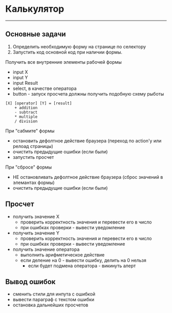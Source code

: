 # Калькулятор
-------------

## Основные задачи

1. Определить необходимую форму на странице по селектору
2. Запустить код основной код при наличии формы.

Получить все внутренние элементы рабочей формы

- input X
- input Y
- input Result
- select, в качестве оператора
- button - запуск просчета
должны получить подобную схему рыботы

```
[X] [operator] [Y] = [result]
    + addition
    - subtract
    * multiple        
    / division
```

При "сабмите" формы

- остановить дефолтное действие браузера (переход по action'у или релоад страницы)
- очистить предыдущие ошибки (если были)
- запустить просчет


При "сбросе" формы

- НЕ остановливать дефолтное действие браузера (сброс значений в элемантах формы)
- очистить предыдущие ошибки (если были)


## Просчет

- получить значение X
	- проверить корректность значения и перевести его в число
	- при ошибках проверки - вывести уведомление
- получить значение Y
	- проверить корректность значения и перевести его в число
	- при ошибках проверки - вывести уведомление
- получить значение оператора
	- выполнить арифметическое действие
	- если деление на 0 - вывести ошибку, делить на 0 нельзя
        - если будет подмена оператора - викинуть алерт


## Вывод ошибок

- сменить стили для инпута с ошибкой
- вывести параграф с текстом ошибки
- остановка дальнейших просчетов
